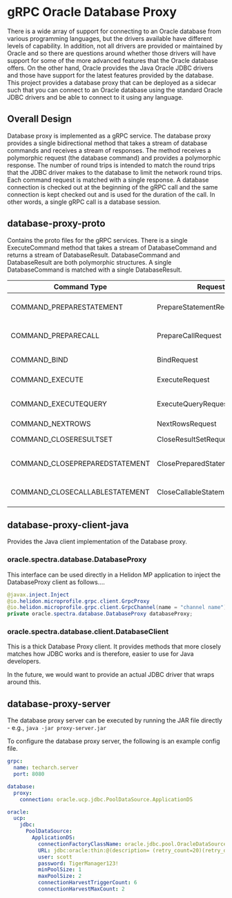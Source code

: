 # gRPC Oracle Database Proxy

There is a wide array of support for connecting to an Oracle database from various 
programming languages, but the drivers available have different levels of capability.
In addition, not all drivers are provided or maintained by Oracle and so there
are questions around whether those drivers will have support for some of the more advanced 
features that the Oracle database offers. On the other hand, Oracle provides the 
Java Oracle JDBC drivers and those have support for the latest features provided by the
database. This project provides a database proxy that can be deployed as a sidecar
such that you can connect to an Oracle database using the standard Oracle JDBC drivers
and be able to connect to it using any language.

## Overall Design

Database proxy is implemented as a gRPC service. The database proxy provides a single bidirectional 
method that takes a stream of database commands and receives a stream of responses. The method 
receives a polymorphic request (the database command) and provides a polymorphic response.
The number of round trips is intended to match the round trips that the JDBC driver makes to the
database to limit the network round trips. Each command request is matched with a single response. 
A database connection is checked out at the beginning of the gRPC call and the same connection
is kept checked out and is used for the duration of the call. In other words, a single gRPC
call is a database session.

## database-proxy-proto

Contains the proto files for the gRPC services. There is a single ExecuteCommand method that
takes a stream of DatabaseCommand and returns a stream of DatabaseResult. DatabaseCommand and
DatabaseResult are both polymorphic structures. A single DatabaseCommand is matched with a 
single DatabaseResult. 

| Command Type | Request                 | Response | Description                                          |
|--------------|-------------------------|----------|------------------------------------------------------|
| COMMAND_PREPARESTATEMENT | PrepareStatementRequest | PrepareStatementResponse | Equivalent to java.sql.Connection.prepareStatement method |
| COMMAND_PREPARECALL | PrepareCallRequest      | PrepareCallResponse | Equivalent to java.sql.Connection.prepareCall method |
| COMMAND_BIND | BindRequest             | BindResponse | A single call to bind all variables -- by name       |
| COMMAND_EXECUTE | ExecuteRequest | ExecuteResponse | Equivalent to java.sql.Statement.execute method |
| COMMAND_EXECUTEQUERY | ExecuteQueryRequest | ExecuteQueryResponse | Equivaqlent to java.sql.Statement.executeQuery method |
| COMMAND_NEXTROWS | NextRowsRequest | NextRowsResponse | Fetches the next batch of rows |
| COMMAND_CLOSERESULTSET | CloseResultSetRequest | CloseResultSetResonse | Equivalent to java.sql.ResultSet close method |
| COMMAND_CLOSEPREPAREDSTATEMENT | ClosePreparedStatementRequest | ClosePreparedStatementResponse | Equivalent to java.sql.PreparedStatement.close method |
| COMMAND_CLOSECALLABLESTATEMENT | CloseCallableStatementRequest | CloseCallableStatementResponse | Equivalent to java.sql.CallableStatement.close method |

## database-proxy-client-java

Provides the Java client implementation of the Database proxy.

### oracle.spectra.database.DatabaseProxy

This interface can be used directly in a Helidon MP application to inject the DatabaseProxy client as follows....

```java
@javax.inject.Inject  
@io.helidon.microprofile.grpc.client.GrpcProxy  
@io.helidon.microprofile.grpc.client.GrpcChannel(name = "channel name")  
private oracle.spectra.database.DatabaseProxy databaseProxy;
```

### oracle.spectra.database.client.DatabaseClient

This is a thick Database Proxy client. It provides methods that more closely matches how JDBC works and is 
therefore, easier to use for Java developers. 

In the future, we would want to provide an actual JDBC driver that wraps around this. 

## database-proxy-server

The database proxy server can be executed by running the JAR file directly - e.g., 
`java -jar proxy-server.jar`

To configure the database proxy server, the following is an example config file.

```yaml
grpc:
  name: techarch.server
  port: 8080

database:
  proxy:
    connection: oracle.ucp.jdbc.PoolDataSource.ApplicationDS

oracle:
  ucp:
    jdbc:
      PoolDataSource:
        ApplicationDS:
          connectionFactoryClassName: oracle.jdbc.pool.OracleDataSource
          URL: jdbc:oracle:thin:@(description= (retry_count=20)(retry_delay=3)(address=(protocol=tcps)(port=1522)(host=adb.us-ashburn-1.oraclecloud.com))(connect_data=(service_name=myeuacmnbcwpupn_kmizutatest_low.adb.oraclecloud.com))(security=(ssl_server_dn_match=yes)(WALLET_LOCATION=/Users/kmizuta/work/grpc/wallet))))
          user: scott
          password: TigerManager123!
          minPoolSize: 1
          maxPoolSize: 2
          connectionHarvestTriggerCount: 6
          connectionHarvestMaxCount: 2

```